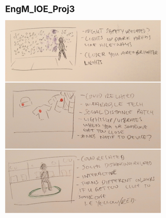 # EngM_IOE_Proj3

![sketch](https://github.com/yoyomomo/EngM_IOE_Proj3/blob/main/ioe_proj3/sketch1.jpg)
![sketch](https://github.com/yoyomomo/EngM_IOE_Proj3/blob/main/ioe_proj3/sketch2.jpg)
![sketch](https://github.com/yoyomomo/EngM_IOE_Proj3/blob/main/ioe_proj3/sketch3.jpg)
